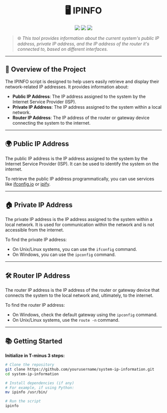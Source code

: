 <h1 align="center">🖥️ IPINFO</h1>

<p align="center">
  <img src="https://img.shields.io/badge/build-alpha-blueviolet?style=for-the-badge" />
  <img src="https://img.shields.io/github/stars/yourusername/system-ip-information?style=for-the-badge" />
  <img src="https://img.shields.io/github/issues/yourusername/system-ip-information?style=for-the-badge" />
</p>

> 🌐 *This tool provides information about the current system's public IP address, private IP address, and the IP address of the router it's connected to, based on different interfaces.*  

---

## 📡 Overview of the Project

The IPINFO script is designed to help users easily retrieve and display their network-related IP addresses. It provides information about:

- **Public IP Address**: The IP address assigned to the system by the Internet Service Provider (ISP).
- **Private IP Address**: The IP address assigned to the system within a local network.
- **Router IP Address**: The IP address of the router or gateway device connecting the system to the internet.

---

## 🌍 Public IP Address

The public IP address is the IP address assigned to the system by the Internet Service Provider (ISP). It can be used to identify the system on the internet.

To retrieve the public IP address programmatically, you can use services like [ifconfig.io](https://ifconfig.io) or [ipify](https://www.ipify.org).

---

## 🏠 Private IP Address

The private IP address is the IP address assigned to the system within a local network. It is used for communication within the network and is not accessible from the internet.

To find the private IP address:
- On Unix/Linux systems, you can use the `ifconfig` command.
- On Windows, you can use the `ipconfig` command.

---

## 🛠️ Router IP Address

The router IP address is the IP address of the router or gateway device that connects the system to the local network and, ultimately, to the internet.

To find the router IP address:
- On Windows, check the default gateway using the `ipconfig` command.
- On Unix/Linux systems, use the `route -n` command.

---

## 📚 Getting Started

**Initialize in T-minus 3 steps:**

```bash
# Clone the repository
git clone https://github.com/yourusername/system-ip-information.git
cd system-ip-information

# Install dependencies (if any)
# For example, if using Python:
mv ipinfo /usr/bin/

# Run the script
ipinfo
